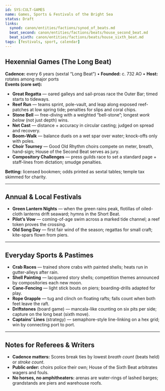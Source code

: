 ```yaml
---
id: SYS:CULT-GAMES
name: Games, Sports & Festivals of the Bright Sea
status: Draft
links:
  synod: canon/entities/factions/synod_of_beats.md
  beat_second: canon/entities/factions/beats/house_second_beat.md
  beat_sixth: canon/entities/factions/beats/house_sixth_beat.md
tags: [festivals, sport, calendar]
---
```



## Hexennial Games (The Long Beat)
**Cadence:** every 6 years (sextal “Long Beat”) • **Founded:** c. 732 AO • **Host:** rotates among major ports  
**Events (core set):**
- **Great Regatta** — oared galleys and sail-proas race the Outer Bar; timed starts to tideways.  
- **Reef Run** — teams sprint, pole-vault, and leap along exposed reef-patches at low spring tide; penalties for slips and coral chips.  
- **Stone Bell** — free-diving with a weighted “bell-stone”; longest *work below* (not just depth) wins.  
- **Net Cast** — distance + accuracy in circular casting; judged on spread and recovery.  
- **Boom-Walk** — balance duels on a wet spar over water; knock-offs only with poles.  
- **Choir Tourney** — Good Old Rhythm choirs compete on meter, breath, hand-sign; House of the Second Beat serves as jury.  
- **Compository Challenges** — press guilds race to set a standard page + staff-lines from dictation; smudge penalties.

**Betting:** licensed bookmen; odds printed as sextal tables; temple tax skimmed for charity.

---

## Annual & Local Festivals
- **Green Lantern Nights** — when the green rains peak, flotillas of oiled-cloth lanterns drift seaward; hymns in the Short Beat.  
- **Pilot’s Vow** — coming-of-age swim across a marked tide channel; a reef token proves the crossing.  
- **Old Song Day** — first fair wind of the season; regattas for small craft; kite-spars flown from piers.

---

## Everyday Sports & Pastimes
- **Crab Races** — trained shore crabs with painted shells; heats run in gutter-alleys after rain.  
- **Shell Painting** — lacquered story shells; competition themes announced by compositories each new moon.  
- **Cane-Fencing** — light stick bouts on piers; boarding-drills adapted for play.  
- **Rope Grapple** — tug and clinch on floating rafts; falls count when both feet leave the raft.  
- **Driftstones** (board game) — mancala-like counting on six pits per side; capture on the long beat (sixth move).  
- **Captains’ Lines** (strategy) — semaphore-style line-linking on a hex grid; win by connecting port to port.

---

## Notes for Referees & Writers
- **Cadence matters:** Scores break ties by lowest *breath count* (beats held) or *stroke count*.  
- **Public order:** choirs police their own; House of the Sixth Beat arbitrates wagers and fouls.  
- **No horses, no amphitheaters:** arenas are water-rings of lashed barges; grandstands are piers and warehouse roofs.

